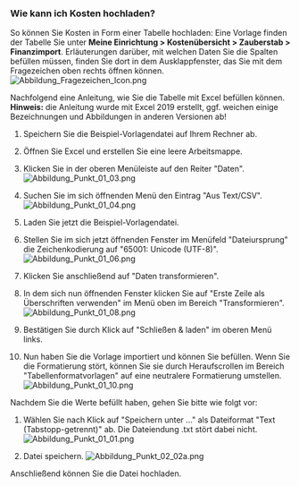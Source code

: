 ### Wie kann ich Kosten hochladen?

So können Sie Kosten in Form einer Tabelle hochladen: Eine Vorlage finden der Tabelle Sie unter **Meine Einrichtung > Kostenübersicht > Zauberstab > Finanzimport**. 
Erläuterungen darüber, mit welchen Daten Sie die Spalten befüllen müssen, finden Sie dort in dem Ausklappfenster, das Sie mit dem Fragezeichen oben rechts öffnen können.
![Abbildung_Fragezeichen_Icon.png]({{current_server_webapp}}/media/finance/Abbildung_Fragezeichen_Icon.png)

Nachfolgend eine Anleitung, wie Sie die Tabelle mit Excel befüllen können. 
**Hinweis:** die Anleitung wurde mit Excel 2019 erstellt, ggf. weichen einige Bezeichnungen und Abbildungen in anderen Versionen ab!

1. Speichern Sie die Beispiel-Vorlagendatei auf Ihrem Rechner ab.
2. Öffnen Sie Excel und erstellen Sie eine leere Arbeitsmappe.
3. Klicken Sie in der oberen Menüleiste auf den Reiter "Daten".
![Abbildung_Punkt_01_03.png]({{current_server_webapp}}/media/finance/Abbildung_Punkt_01_03.png)

4. Suchen Sie im sich öffnenden Menü den Eintrag "Aus Text/CSV".
![Abbildung_Punkt_01_04.png]({{current_server_webapp}}/media/finance/Abbildung_Punkt_01_04.png)

5. Laden Sie jetzt die Beispiel-Vorlagendatei.
6. Stellen Sie im sich jetzt öffnenden Fenster im Menüfeld "Dateiursprung" die Zeichenkodierung auf "65001: Unicode (UTF-8)".
![Abbildung_Punkt_01_06.png]({{current_server_webapp}}/media/finance/Abbildung_Punkt_01_06.png)

7. Klicken Sie anschließend auf "Daten transformieren".
8. In dem sich nun öffnenden Fenster klicken Sie auf "Erste Zeile als Überschriften verwenden" im Menü oben im Bereich "Transformieren".
![Abbildung_Punkt_01_08.png]({{current_server_webapp}}/media/finance/Abbildung_Punkt_01_08.png)

9. Bestätigen Sie durch Klick auf "Schließen & laden" im oberen Menü links.
10. Nun haben Sie die Vorlage importiert und können Sie befüllen. Wenn Sie die Formatierung stört, 
können Sie sie durch Heraufscrollen im Bereich "Tabellenformatvorlagen" auf eine neutralere Formatierung umstellen.
![Abbildung_Punkt_01_10.png]({{current_server_webapp}}/media/finance/Abbildung_Punkt_01_10.png)

Nachdem Sie die Werte befüllt haben, gehen Sie bitte wie folgt vor:

1. Wählen Sie nach Klick auf "Speichern unter ..." als Dateiformat "Text (Tabstopp-getrennt)" ab. Die Dateiendung .txt stört dabei nicht.
![Abbildung_Punkt_01_01.png]({{current_server_webapp}}/media/finance/Abbildung_Punkt_02_01.png)

2. Datei speichern.
![Abbildung_Punkt_02_02a.png]({{current_server_webapp}}/media/finance/Abbildung_Punkt_02_02a.png)

Anschließend können Sie die Datei hochladen. 
